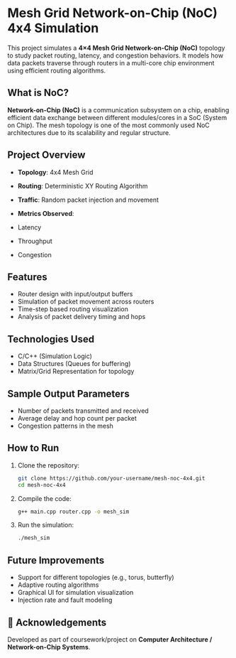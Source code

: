 #  Mesh Grid Network-on-Chip (NoC) 4x4 Simulation

This project simulates a **4×4 Mesh Grid Network-on-Chip (NoC)** topology to study packet routing, latency, and congestion behaviors. It models how data packets traverse through routers in a multi-core chip environment using efficient routing algorithms.

##  What is NoC?

**Network-on-Chip (NoC)** is a communication subsystem on a chip, enabling efficient data exchange between different modules/cores in a SoC (System on Chip). The mesh topology is one of the most commonly used NoC architectures due to its scalability and regular structure.

##  Project Overview

*  **Topology**: 4x4 Mesh Grid
*  **Routing**: Deterministic XY Routing Algorithm
*  **Traffic**: Random packet injection and movement
*  **Metrics Observed**:

  * Latency
  * Throughput
  * Congestion

##  Features

* Router design with input/output buffers
* Simulation of packet movement across routers
* Time-step based routing visualization
* Analysis of packet delivery timing and hops

##  Technologies Used

* C/C++ (Simulation Logic)
* Data Structures (Queues for buffering)
* Matrix/Grid Representation for topology

##  Sample Output Parameters

* Number of packets transmitted and received
* Average delay and hop count per packet
* Congestion patterns in the mesh

##  How to Run

1. Clone the repository:

   ```bash
   git clone https://github.com/your-username/mesh-noc-4x4.git
   cd mesh-noc-4x4
   ```

2. Compile the code:

   ```bash
   g++ main.cpp router.cpp -o mesh_sim
   ```

3. Run the simulation:

   ```bash
   ./mesh_sim
   ```

##  Future Improvements

* Support for different topologies (e.g., torus, butterfly)
* Adaptive routing algorithms
* Graphical UI for simulation visualization
* Injection rate and fault modeling

## 🙌 Acknowledgements

Developed as part of coursework/project on **Computer Architecture / Network-on-Chip Systems**.

